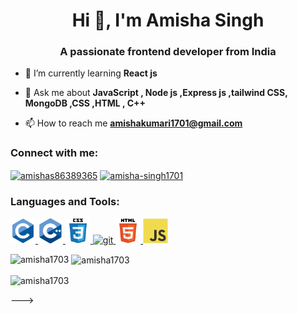

<h1 align="center">Hi 👋, I'm Amisha Singh</h1>
<h3 align="center">A passionate frontend developer from India</h3>

<!--<p align="left"> <img src="https://komarev.com/ghpvc/?username=amisha1703&label=Profile%20views&color=0e75b6&style=flat" alt="amisha1703" /> </p>--->

- 🌱 I’m currently learning **React js**

- 💬 Ask me about **JavaScript , Node js ,Express js ,tailwind CSS, MongoDB ,CSS ,HTML , C++**

- 📫 How to reach me **amishakumari1701@gmail.com**

<h3 align="left">Connect with me:</h3>
<p align="left">
<a href="https://twitter.com/amishas86389365" target="blank"><img align="center" src="https://raw.githubusercontent.com/rahuldkjain/github-profile-readme-generator/master/src/images/icons/Social/twitter.svg" alt="amishas86389365" height="30" width="40" /></a>
<a href="https://linkedin.com/in/amisha-singh1701" target="blank"><img align="center" src="https://raw.githubusercontent.com/rahuldkjain/github-profile-readme-generator/master/src/images/icons/Social/linked-in-alt.svg" alt="amisha-singh1701" height="30" width="40" /></a>
</p>

<h3 align="left">Languages and Tools:</h3>
<p align="left"> <a href="https://www.cprogramming.com/" target="_blank" rel="noreferrer"> <img src="https://raw.githubusercontent.com/devicons/devicon/master/icons/c/c-original.svg" alt="c" width="40" height="40"/> </a> <a href="https://www.w3schools.com/cpp/" target="_blank" rel="noreferrer"> <img src="https://raw.githubusercontent.com/devicons/devicon/master/icons/cplusplus/cplusplus-original.svg" alt="cplusplus" width="40" height="40"/> </a> <a href="https://www.w3schools.com/css/" target="_blank" rel="noreferrer"> <img src="https://raw.githubusercontent.com/devicons/devicon/master/icons/css3/css3-original-wordmark.svg" alt="css3" width="40" height="40"/> </a> <a href="https://git-scm.com/" target="_blank" rel="noreferrer"> <img src="https://www.vectorlogo.zone/logos/git-scm/git-scm-icon.svg" alt="git" width="40" height="40"/> </a> <a href="https://www.w3.org/html/" target="_blank" rel="noreferrer"> <img src="https://raw.githubusercontent.com/devicons/devicon/master/icons/html5/html5-original-wordmark.svg" alt="html5" width="40" height="40"/> </a> <a href="https://developer.mozilla.org/en-US/docs/Web/JavaScript" target="_blank" rel="noreferrer"> <img src="https://raw.githubusercontent.com/devicons/devicon/master/icons/javascript/javascript-original.svg" alt="javascript" width="40" height="40"/> </a><!-- <a href="https://www.mysql.com/" target="_blank" rel="noreferrer"> <img src="https://raw.githubusercontent.com/devicons/devicon/master/icons/mysql/mysql-original-wordmark.svg" alt="mysql" width="40" height="40"/> </a> ---></p> 

<p><img align="left" src="https://github-readme-stats.vercel.app/api/top-langs?username=amisha1703&show_icons=true&locale=en&layout=compact" alt="amisha1703" /></p>

<p>&nbsp;<img align="center" src="https://github-readme-stats.vercel.app/api?username=amisha1703&show_icons=true&locale=en" alt="amisha1703" /></p>

<p><img align="center" src="https://github-readme-streak-stats.herokuapp.com/?user=amisha1703&" alt="amisha1703" /></p> --->


